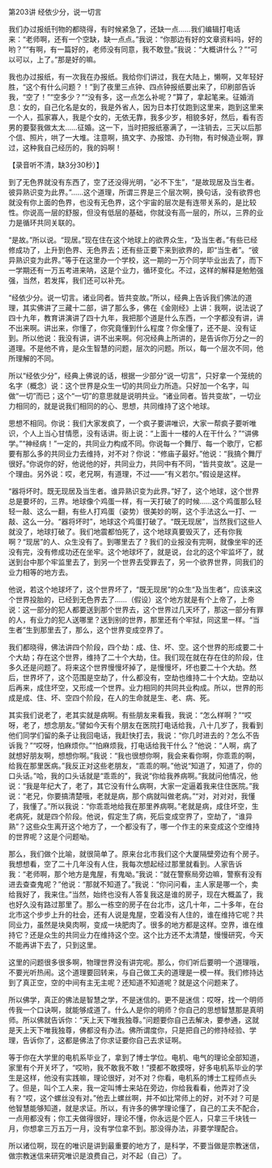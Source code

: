 第203讲 经依少分，说一切言

我们办过报纸刊物的都晓得，有时候紧急了，还缺一点……我们编辑打电话来：“老师啊，还有一个空缺，缺一点点。”我说：“你那边有好的文章资料吗，好的哟？”“有啊，有一篇好的，老师没有同意，我不敢登。”我说：“大概讲什么？”“可以可以，上了。”那是好的嘛。

我也办过报纸，有一次我在办报纸。我给你们讲过，我在大陆上，懒啊，又年轻好胜，“这个有什么问题？！”到了夜里三点钟、四点钟报纸要出来了，印刷部告诉我，“空了！”“空多少？”“没有多，这一点怎么补呢？”算了，拿起笔来。征婚消息：女的，自己化名是女的，我是外省人，因为日本打仗跑到这里来，跑到这里来一个人，孤家寡人，我是个女的，无依无靠，我多少岁，相貌多好，然后，看有否男的要娶我做太太……征婚。这一下，当时把报纸塞满了，一注销去，三天以后那个信、照片，哄了一大堆。注意啊，搞文字、办报馆、办刊物，有时候造业啊，罪过，这种我自己经历的，我的妈啊！

【录音听不清，缺3分30秒）】

到了无色界就没有东西了，空了还没得光明，“必不下生”，“是故现居及当生者。彼异熟识变为此界。”……这个道理，所谓三界是三个层次啊，换句话，没有欲界也就没有你上面的色界，也没有无色界，这个宇宙的层次是有连带关系的，是比较性。你说高一层的舒服，但没有低层的基础，你就没有高一层的，所以，三界的业力是循环共同关联的。

“是故。”所以说。“现居。”现在住在这个地球上的欲界众生，“及当生者。”有些已经修成功了，上升到色界、无色界去；还有些正要下来到欲界的，即“当生者”。“彼异熟识变为此界。”等于在这里办一个学校，这一期的一万个同学毕业出去了，而下一学期还有一万五考进来呐，这是个业力，循环变化。不过，这样的解释是勉勉强强，当然，若发挥，我们还可以补充。

“经依少分。说一切言。诸业同者。皆共变故。”所以，经典上告诉我们佛法的道理，其实佛讲了三藏十二部，讲了那么多，佛在《金刚经》上讲：我啊，说法说了四十九年，教育讲演讲了四十九年，我把那个道是什么东西，一个字都没有讲，讲不出来啊。讲出来，你懂了，你究竟懂到什么程度？你全懂了，还不是、没有证到。所以他说：我没有讲，讲不出来啊。何况经典上所讲的，是告诉你万分之一的道理。不是他不肯，是众生智慧的问题，层次的问题。所以，每一个层次不同，他所理解的不同。

所以“经依少分”，经典上佛说的话，根据一少部分“说一切言”，只好拿一个笼统的名字（概念）说：这个世界是众生一切的共同业力所造。只好加一个名字，叫做“一切”而已；这个“一切”的意思就是说明共业。“诸业同者。皆共变故”，一切业力相同的，就是说我们相同的的心、思想，共同维持了这个地球。

思想不相同。你说：我们大家发疯了，一个疯子要讲唯识，大家一帮疯子要听唯识，个人上当心甘情愿，没有话讲。街上说：“上面十一楼的人在干什么？”“讲佛学。”“神经病！”一定的，共同业力构成不同。你说每一个舞厅、每一个歌厅，它都要有那么多的共同业力去维持，对不对？你说：“修庙子最好。”他说：“我搞个舞厅很好。”你说你的好，他说他的好，共同业力，共同中有不同，“皆共变故”。这是一个理由。另外说：哎，老兄啊，有道理，不过——“有义若尔。”假设是这样。

“器将坏时。既无现居及当生者。谁异熟识变为此界。”好了，这个地球，这个世界总是要坏的，三界。地球像个鸡蛋一样，有一天打破了的时候……这个鸡蛋那么轻轻一敲、这么一翻，有些人打鸡蛋（姿势）很美妙的啊，这个手法这么一打、一敲、这么一分。“器将坏时”，地球这个鸡蛋打破了。“既无现居”，当然我们这些人就没了，地球打破了。我们地震都怕死了，这个地球真要毁灭了，还有你我啊？“现居”的人、众生没有了。到哪里去了？我们的业报没有完啊，就像坐牢的还没有完，没有修成功还在坐牢。这个地球坏了，就是说，台北的这个牢监坏了，就送到台中那个牢监里去了，到另一个世界去受罪去了，另一个欲界世界，同我们的业力相等的地方去。

他说，若这个地球坏了，这个世界坏了，“既无现居”的众生“及当生者”，应该来这个世界投胎的，已经到无色界去了……（假设）这个地方就是有个上帝了，上帝说：这一部分的犯人都要送到那个世界去，这个世界过几天坏了，那这一部分有罪的人，有业力的犯人送哪里？送到别的世界，那里还有个牢狱，同这里一样。“当生者”生到那里去了，那么，这个世界变成空界了。

我们都晓得，佛法讲四个阶段，四个劫：成、住、坏、空。这个世界的形成要二十个大劫；存在这个世界，维持了二十个大劫，住。我们现在就在存在住的阶段，住多久还是问题了。将来这个世界慢慢坏掉了，是慢慢坏，坏也要二十个大劫。然后，世界坏了，这个范围是空劫了，什么都没有，空劫也维持二十个大劫。空劫以后再来，成住坏空，又形成一个世界。业力相同的共同共业构成。所以，世界的形成是成、住、坏、空四个阶段，在人的生命就是生、老、病、死。

其实我们说老了，老其实就是病啊。有些朋友来看我，我说：“怎么样啊？”“哎呀，老了，想念朋友。”譬如今天有个朋友在医院打电话给我，八十几岁了，我看到他们同学们留的条子让我回电话，我赶快打去，我说：“你几时进去的？怎么不告诉我？”“哎呀，怕麻烦你。”“怕麻烦我，打电话给我干什么？”他说：“人啊，病了就想好朋友啊，想想你啊。”我说：“我也很想你啊，我会来看你啊，你乖乖的啊，给我在那里医病。”我反正对这些老朋友，“乖乖的啊。”他说“知道了，知道了，你的口头话。”哈，我的口头话就是“乖乖的”，我说“你给我养病啊。”我就问他情况，他说：“我是年纪大了，老了，其它没有什么病啊，大家一定逼着我来住住医院。”我说：“老兄，你要搞清楚哦，老就是病，那个病就叫做老病。”“对，对对对，我懂了，我懂了。”所以我说：“你乖乖地给我在那里养病啊。”老就是病，成住坏空，生老病死，就是四个阶段。他说，假定生了病，死后变成空界了，空劫了，“谁异熟”？这些众生离开这个地方了，一个都没有了，哪一个作主的来变成这个空维持的世界呢？这是个问题呦。

那么，我们做个比喻，就很简单了。原来台北市我们这个大厦隔壁旁边有个房子。我想想看，空了二十几年没有人住，我每次想起经过那里就看到。人家告诉我：“老师啊，那个地方是鬼屋，有鬼呦。”我说：“就在警察局旁边嘛，警察有没有进去查查鬼呢？”他说：“那就不知道了。”我说：“你问问看，主人家是哪一个，卖给我好了，我来住。”当然，始终也没有人答复我这是谁的房子，现在大概盖了，我也好久没有路过那里了。那么一栋空的房子在台北市，这几十年，二十多年，在台北市这个步步上升的社会，还有人说是鬼屋，空着没有人住的，谁在维持它呢？共同业力，虽然是块臭肉啊，变成一块肥肉了。很多的地方都是这样。空界，谁在维持它？还是众生的共同业力在维持这个空。这个比方还不太清楚，慢慢研究，今天不能再讲下去了，只到这里。

这里的问题很多很多啊，物理世界没有讲完呢。那么，你们听后要明一个道理哦，不要光听热闹。这个道理要回转来，与自己做工夫的道理是一模一样。我们修持达到了真正空，空的中间有主无主呢？还知道不知道呢？就是这个问题来了。

所以佛学，真正的佛法是智慧之学，不是迷信的。更不是迷信：哎呀，找一个明师传我一个口诀啊，就能够成道了。什么人是你的明师？你自己的思想智慧那是真明师。所以佛就告诉你：“天上天下唯我独尊。”问题要你自己去解决，要参通，这就是天上天下唯我独尊，佛都没有办法。佛所谓度你，只是把自己的修持经验、学理，告诉你了，这都是佛法了你求证要你自己去求证啊。

等于你在大学里的电机系毕业了，拿到了博士学位。电机、电气的理论全部知道，家里有个开关坏了，“哎哟，我不敢我不敢！”摸都不敢摸呀，好多电机系毕业的学生是这样，他没有实践嘛，理论很好，对不对？你看，电机系的博士工程师点头了。但是，叫个工人来，我一定叫博士来站在旁边，你给我看看，他弄对了没有？“哎，这个螺丝没有对。”他去上螺丝啊，并不如比常师上的好，对不对？可是他智慧能够知道，就是求证。所以，有许多的佛学理论懂了，自己的工夫不配合，一点用都没有；你工夫做得很好，理论不懂，你永远是个匠人，只拿三千块钱一月，你想拿三万五万一月，没有学位拿不到。那没得办法，非要学理配合。

所以诸位啊，现在的唯识是讲到最重要的地方了，是科学，不要当做是宗教迷信，做宗教迷信来研究唯识是浪费自己，对不起（自己）了。


